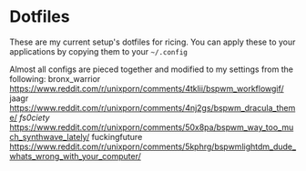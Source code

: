 # Dotfiles
These are my current setup's dotfiles for ricing. You can apply these to your applications by copying them to your ```~/.config```

Almost all configs are pieced together and modified to my settings from the following:
bronx_warrior https://www.reddit.com/r/unixporn/comments/4tklii/bspwm_workflowgif/
jaagr https://www.reddit.com/r/unixporn/comments/4nj2gs/bspwm_dracula_theme/
_fs0ciety_ https://www.reddit.com/r/unixporn/comments/50x8pa/bspwm_way_too_much_synthwave_lately/
fuckingfuture https://www.reddit.com/r/unixporn/comments/5kphrg/bspwmlightdm_dude_whats_wrong_with_your_computer/
